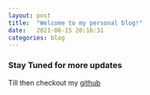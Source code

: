```yaml
---
layout: post
title:  "Welcome to my personal blog!"
date:   2021-06-15 20:16:31
categories: blog
---
```


### Stay Tuned for more updates
 Till then checkout my [github](https://github.com/AshishSinha5)